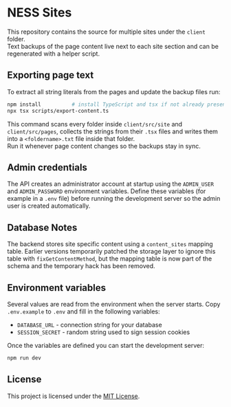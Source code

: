 # NESS Sites

This repository contains the source for multiple sites under the `client` folder.  
Text backups of the page content live next to each site section and can be regenerated with a helper script.

## Exporting page text

To extract all string literals from the pages and update the backup files run:

```bash
npm install          # install TypeScript and tsx if not already present
npx tsx scripts/export-content.ts
```

This command scans every folder inside `client/src/site` and `client/src/pages`, collects the strings from their `.tsx` files and writes them into a `<foldername>.txt` file inside that folder.  
Run it whenever page content changes so the backups stay in sync.


## Admin credentials

The API creates an administrator account at startup using the
`ADMIN_USER` and `ADMIN_PASSWORD` environment variables.
Define these variables (for example in a `.env` file) before running the
development server so the admin user is created automatically.

## Database Notes

The backend stores site specific content using a `content_sites` mapping table.
Earlier versions temporarily patched the storage layer to ignore this table with
`fixGetContentMethod`, but the mapping table is now part of the schema and the
temporary hack has been removed.

## Environment variables

Several values are read from the environment when the server starts. Copy
`.env.example` to `.env` and fill in the following variables:

- `DATABASE_URL` - connection string for your database
- `SESSION_SECRET` - random string used to sign session cookies

Once the variables are defined you can start the development server:

```bash
npm run dev
```

## License

This project is licensed under the [MIT License](LICENSE).

